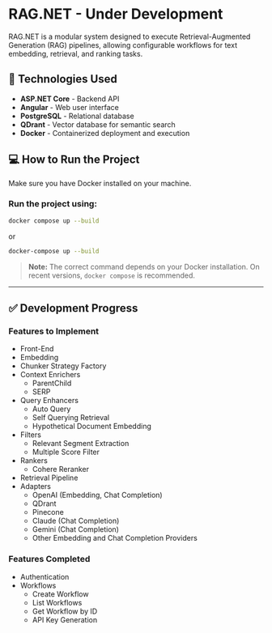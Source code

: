# RAG.NET - Under Development

RAG.NET is a modular system designed to execute Retrieval-Augmented Generation (RAG) pipelines, allowing configurable workflows for text embedding, retrieval, and ranking tasks.

## 🚀 Technologies Used

- **ASP.NET Core** - Backend API
- **Angular** - Web user interface
- **PostgreSQL** - Relational database
- **QDrant** - Vector database for semantic search
- **Docker** - Containerized deployment and execution

## 💻 How to Run the Project

Make sure you have Docker installed on your machine.

### Run the project using:

```bash
docker compose up --build
```
or
```bash
docker-compose up --build
```

> **Note:** The correct command depends on your Docker installation. On recent versions, `docker compose` is recommended.

---

## ✅ Development Progress

### Features to Implement
- Front-End
- Embedding
- Chunker Strategy Factory
- Context Enrichers
  - ParentChild
  - SERP
- Query Enhancers
  - Auto Query
  - Self Querying Retrieval
  - Hypothetical Document Embedding
- Filters
  - Relevant Segment Extraction
  - Multiple Score Filter
- Rankers
  - Cohere Reranker
- Retrieval Pipeline
- Adapters
  - OpenAI (Embedding, Chat Completion)
  - QDrant
  - Pinecone
  - Claude (Chat Completion)
  - Gemini (Chat Completion)
  - Other Embedding and Chat Completion Providers

### Features Completed
- Authentication
- Workflows
  - Create Workflow
  - List Workflows
  - Get Workflow by ID
  - API Key Generation
